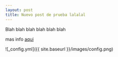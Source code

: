 ```yaml
---
layout: post
title: Nuevo post de prueba lalalal
---
```


Blah blah blah blah blah blah

mas info [aqui](https://blaaaaah.com)

![_config.yml]({{ site.baseurl }}/images/config.png)
